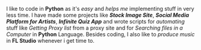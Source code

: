 I like to code in **Python** as it's _easy_ and _helps me_ implementing stuff in very less time.
I have made some projects like ***Stock Image Site***, ***Social Media Platform for Artists***, ***Infinite Quiz App*** and wrote scripts for *automating* stuff like *Getting Proxy list* from a proxy site and for *Searching files in a Computer* in **Python** Language. Besides coding, I also like to *produce music* in **FL Studio** whenever i get time to.
